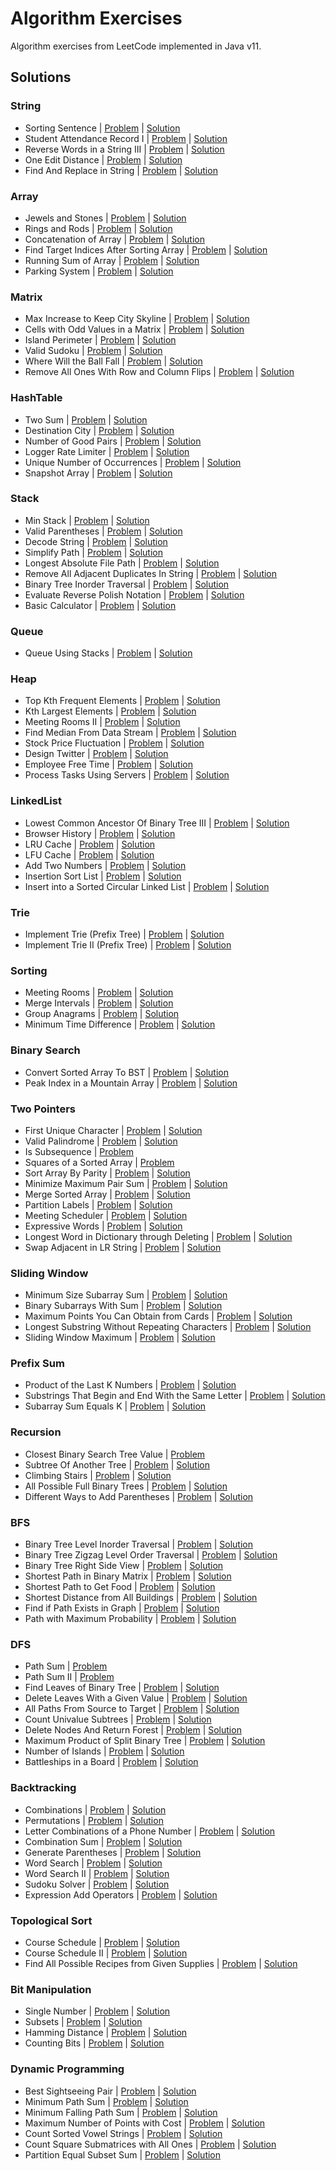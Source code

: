 # Algorithm Exercises
Algorithm exercises from LeetCode implemented in Java v11.

## Solutions

### String
- Sorting Sentence | [Problem](https://leetcode.com/problems/sorting-the-sentence) | [Solution](src/solutions/SortingSentence.java)
- Student Attendance Record I | [Problem](https://leetcode.com/problems/student-attendance-record-i) | [Solution](src/solutions/StudentAttendanceRecord.java)
- Reverse Words in a String III | [Problem](https://leetcode.com/problems/reverse-words-in-a-string-iii) | [Solution](src/solutions/ReverseWordsInStringIII.java)
- One Edit Distance | [Problem](https://leetcode.com/problems/one-edit-distance) | [Solution](src/solutions/OneEditDistance.java)
- Find And Replace in String | [Problem](https://leetcode.com/problems/find-and-replace-in-string) | [Solution](src/solutions/FindAndReplaceInString.java)

### Array
- Jewels and Stones | [Problem](https://leetcode.com/problems/jewels-and-stones) | [Solution](src/solutions/JewelsAndStones.java)
- Rings and Rods | [Problem](https://leetcode.com/problems/rings-and-rods) | [Solution](src/solutions/RingsAndRods.java)
- Concatenation of Array | [Problem](https://leetcode.com/problems/concatenation-of-array) | [Solution](src/solutions/ConcatenationOfArray.java)
- Find Target Indices After Sorting Array | [Problem](https://leetcode.com/problems/find-target-indices-after-sorting-array) | [Solution](src/solutions/FindTargetIndices.java)
- Running Sum of Array | [Problem](https://leetcode.com/problems/running-sum-of-1d-array) | [Solution](src/solutions/RunningSumOfArray.java)
- Parking System | [Problem](https://leetcode.com/problems/design-parking-system) | [Solution](src/solutions/ParkingSystem.java)

### Matrix
- Max Increase to Keep City Skyline | [Problem](https://leetcode.com/problems/max-increase-to-keep-city-skyline) | [Solution](src/solutions/MaxIncreaseToKeepCitySkyline.java)
- Cells with Odd Values in a Matrix | [Problem](https://leetcode.com/problems/cells-with-odd-values-in-a-matrix) | [Solution](src/solutions/OddCellsInMatrix.java)
- Island Perimeter | [Problem](https://leetcode.com/problems/island-perimeter) | [Solution](src/solutions/IslandPerimeter.java)
- Valid Sudoku | [Problem](https://leetcode.com/problems/valid-sudoku) | [Solution](src/solutions/ValidSudoku.java)
- Where Will the Ball Fall | [Problem](https://leetcode.com/problems/where-will-the-ball-fall) | [Solution](src/solutions/WhereWillTheBallFall.java)
- Remove All Ones With Row and Column Flips | [Problem](https://leetcode.com/problems/remove-all-ones-with-row-and-column-flips) | [Solution](src/solutions/RemoveAllOnes.java)

### HashTable
- Two Sum | [Problem](https://leetcode.com/problems/two-sum) | [Solution](src/solutions/TwoSum.java)
- Destination City | [Problem](https://leetcode.com/problems/destination-city) | [Solution](src/solutions/DestinationCity.java)
- Number of Good Pairs | [Problem](https://leetcode.com/problems/number-of-good-pairs) | [Solution](src/solutions/NumberOfGoodPairs.java)
- Logger Rate Limiter | [Problem](https://leetcode.com/problems/logger-rate-limiter) | [Solution](src/solutions/Logger.java)
- Unique Number of Occurrences | [Problem](https://leetcode.com/problems/unique-number-of-occurrences) | [Solution](src/solutions/UniqueNumberOfOccurrences.java)
- Snapshot Array | [Problem](https://leetcode.com/problems/snapshot-array) | [Solution](src/solutions/SnapshotArray.java)

### Stack
- Min Stack | [Problem](https://leetcode.com/problems/min-stack) | [Solution](src/solutions/MinStack.java)
- Valid Parentheses | [Problem](https://leetcode.com/problems/valid-parentheses) | [Solution](src/solutions/ValidParentheses.java)
- Decode String | [Problem](https://leetcode.com/problems/decode-string) | [Solution](src/solutions/DecodeString.java)
- Simplify Path | [Problem](https://leetcode.com/problems/simplify-path) | [Solution](src/solutions/SimplifyPath.java)
- Longest Absolute File Path | [Problem](https://leetcode.com/problems/longest-absolute-file-path) | [Solution](src/solutions/LongestAbsoluteFilePath.java)
- Remove All Adjacent Duplicates In String | [Problem](https://leetcode.com/problems/remove-all-adjacent-duplicates-in-string) | [Solution](src/solutions/RemoveDuplicatesInString.java)
- Binary Tree Inorder Traversal | [Problem](https://leetcode.com/problems/binary-tree-inorder-traversal) | [Solution](src/solutions/BinaryTreeInorderTraversal.java)
- Evaluate Reverse Polish Notation | [Problem](https://leetcode.com/problems/evaluate-reverse-polish-notation) | [Solution](src/solutions/EvaluateReversePolishNotation.java)
- Basic Calculator | [Problem](https://leetcode.com/problems/basic-calculator) | [Solution](src/solutions/BasicCalculator.java)

### Queue
- Queue Using Stacks | [Problem](https://leetcode.com/problems/implement-queue-using-stacks) | [Solution](src/solutions/QueueUsingStacks.java)

### Heap
- Top Kth Frequent Elements | [Problem](https://leetcode.com/problems/top-k-frequent-elements) | [Solution](src/solutions/TopKthFrequentElements.java)
- Kth Largest Elements | [Problem](https://leetcode.com/problems/kth-largest-element-in-an-array) | [Solution](src/solutions/KthLargestElement.java)
- Meeting Rooms II | [Problem](https://leetcode.com/problems/meeting-rooms-ii) | [Solution](src/solutions/MeetingRoomsII.java)
- Find Median From Data Stream | [Problem](https://leetcode.com/problems/find-median-from-data-stream) | [Solution](src/solutions/FindMedianFromDataStream.java)
- Stock Price Fluctuation | [Problem](https://leetcode.com/problems/stock-price-fluctuation) | [Solution](src/solutions/StockPrice.java)
- Design Twitter | [Problem](https://leetcode.com/problems/design-twitter) | [Solution](src/solutions/Twitter.java)
- Employee Free Time | [Problem](https://leetcode.com/problems/employee-free-time) | [Solution](src/solutions/EmployeeFreeTime.java)
- Process Tasks Using Servers | [Problem](https://leetcode.com/problems/process-tasks-using-servers) | [Solution](src/solutions/ProcessTasksUsingServers.java)

### LinkedList
- Lowest Common Ancestor Of Binary Tree III | [Problem](https://leetcode.com/problems/lowest-common-ancestor-of-a-binary-tree-iii) | [Solution](src/solutions/LowestCommonAncestorOfBinaryTreeIII.java)
- Browser History | [Problem](https://leetcode.com/problems/design-browser-history) | [Solution](src/solutions/BrowserHistory.java)
- LRU Cache | [Problem](https://leetcode.com/problems/lru-cache) | [Solution](src/solutions/LRUCache.java)
- LFU Cache | [Problem](https://leetcode.com/problems/lfu-cache) | [Solution](src/solutions/LFUCache.java)
- Add Two Numbers | [Problem](https://leetcode.com/problems/add-two-numbers) | [Solution](src/solutions/AddTwoNumbers.java)
- Insertion Sort List | [Problem](https://leetcode.com/problems/insertion-sort-list) | [Solution](src/solutions/InsertionSortList.java)
- Insert into a Sorted Circular Linked List | [Problem](https://leetcode.com/problems/insert-into-a-sorted-circular-linked-list) | [Solution](src/solutions/InsertIntoSortedCircularLinkedList.java)

### Trie
- Implement Trie (Prefix Tree) | [Problem](https://leetcode.com/problems/implement-trie-prefix-tree) | [Solution](src/solutions/Trie.java)
- Implement Trie II (Prefix Tree) | [Problem](https://leetcode.com/problems/implement-trie-ii-prefix-tree) | [Solution](src/solutions/TrieII.java)

### Sorting
- Meeting Rooms | [Problem](https://leetcode.com/problems/meeting-rooms) | [Solution](src/solutions/MeetingRooms.java)
- Merge Intervals | [Problem](https://leetcode.com/problems/merge-intervals) | [Solution](src/solutions/MergeIntervals.java)
- Group Anagrams | [Problem](https://leetcode.com/problems/group-anagrams) | [Solution](src/solutions/GroupAnagrams.java)
- Minimum Time Difference | [Problem](https://leetcode.com/problems/minimum-time-difference) | [Solution](src/solutions/MinimumTimeDifference.java)

### Binary Search
- Convert Sorted Array To BST | [Problem](https://leetcode.com/problems/convert-sorted-array-to-binary-search-tree) | [Solution](src/solutions/ConvertSortedArrayToBST.java)
- Peak Index in a Mountain Array | [Problem](https://leetcode.com/problems/peak-index-in-a-mountain-array) | [Solution](src/solutions/PeakIndexInMountainArray.java)

### Two Pointers
- First Unique Character | [Problem](https://leetcode.com/problems/first-unique-character-in-a-string) | [Solution](src/solutions/FirstUniqueCharacter.java)
- Valid Palindrome | [Problem](https://leetcode.com/problems/valid-palindrome) | [Solution](src/solutions/ValidPalindrome.java)
- Is Subsequence | [Problem](https://leetcode.com/problems/is-subsequence)
- Squares of a Sorted Array | [Problem](https://leetcode.com/problems/squares-of-a-sorted-array)
- Sort Array By Parity | [Problem](https://leetcode.com/problems/sort-array-by-parity) | [Solution](src/solutions/SortArrayByParity.java)
- Minimize Maximum Pair Sum | [Problem](https://leetcode.com/problems/minimize-maximum-pair-sum-in-array) | [Solution](src/solutions/MinimizeMaximumPairSum.java)
- Merge Sorted Array | [Problem](https://leetcode.com/problems/merge-sorted-array) | [Solution](src/solutions/MergeSortedArray.java)
- Partition Labels | [Problem](https://leetcode.com/problems/partition-labels) | [Solution](src/solutions/PartitionLabels.java)
- Meeting Scheduler | [Problem](https://leetcode.com/problems/meeting-scheduler) | [Solution](src/solutions/MeetingScheduler.java)
- Expressive Words | [Problem](https://leetcode.com/problems/expressive-words) | [Solution](src/solutions/ExpressiveWords.java)
- Longest Word in Dictionary through Deleting | [Problem](https://leetcode.com/problems/longest-word-in-dictionary-through-deleting) | [Solution](src/solutions/LongestWordInDictionaryThroughDeleting.java)
- Swap Adjacent in LR String | [Problem](https://leetcode.com/problems/swap-adjacent-in-lr-string) | [Solution](src/solutions/SwapAdjacentInString.java)

### Sliding Window
- Minimum Size Subarray Sum | [Problem](https://leetcode.com/problems/minimum-size-subarray-sum) | [Solution](src/solutions/MinimumSizeSubarraySum.java)
- Binary Subarrays With Sum | [Problem](https://leetcode.com/problems/binary-subarrays-with-sum) | [Solution](src/solutions/BinarySubarraysWithSum.java)
- Maximum Points You Can Obtain from Cards | [Problem](https://leetcode.com/problems/maximum-points-you-can-obtain-from-cards) | [Solution](src/solutions/MaximumPointsFromCards.java)
- Longest Substring Without Repeating Characters | [Problem](https://leetcode.com/problems/longest-substring-without-repeating-characters) | [Solution](src/solutions/LongestSubstringWithoutRepeatingCharacters.java)
- Sliding Window Maximum | [Problem](https://leetcode.com/problems/sliding-window-maximum) | [Solution](src/solutions/SlidingWindowMaximum.java)

### Prefix Sum
- Product of the Last K Numbers | [Problem](https://leetcode.com/problems/product-of-the-last-k-numbers) | [Solution](src/solutions/ProductOfNumbers.java)
- Substrings That Begin and End With the Same Letter | [Problem](https://leetcode.com/problems/substrings-that-begin-and-end-with-the-same-letter) | [Solution](src/solutions/SubstringsWithSameLetter.java)
- Subarray Sum Equals K | [Problem](https://leetcode.com/problems/subarray-sum-equals-k) | [Solution](src/solutions/SubarraySumEqualsK.java)

### Recursion
- Closest Binary Search Tree Value | [Problem](https://leetcode.com/problems/closest-binary-search-tree-value)
- Subtree Of Another Tree | [Problem](https://leetcode.com/problems/subtree-of-another-tree) | [Solution](src/solutions/SubtreeOfAnotherTree.java)
- Climbing Stairs | [Problem](https://leetcode.com/problems/climbing-stairs) | [Solution](src/solutions/ClimbingStairs.java)
- All Possible Full Binary Trees | [Problem](https://leetcode.com/problems/all-possible-full-binary-trees) | [Solution](src/solutions/AllPossibleFullBinaryTrees.java)
- Different Ways to Add Parentheses | [Problem](https://leetcode.com/problems/different-ways-to-add-parentheses) | [Solution](src/solutions/DifferentWaysToAddParentheses.java)

### BFS
- Binary Tree Level Inorder Traversal | [Problem](https://leetcode.com/problems/binary-tree-level-order-traversal) | [Solution](src/solutions/BinaryTreeLevelOrderTraversal.java)
- Binary Tree Zigzag Level Order Traversal | [Problem](https://leetcode.com/problems/binary-tree-zigzag-level-order-traversal) | [Solution](src/solutions/BinaryTreeZigzagLevelOrderTraversal.java)
- Binary Tree Right Side View | [Problem](https://leetcode.com/problems/binary-tree-right-side-view) | [Solution](src/solutions/BinaryTreeRightSideView.java)
- Shortest Path in Binary Matrix | [Problem](https://leetcode.com/problems/shortest-path-in-binary-matrix) | [Solution](src/solutions/ShortestPathInBinaryMatrix.java)
- Shortest Path to Get Food | [Problem](https://leetcode.com/problems/shortest-path-to-get-food) | [Solution](src/solutions/ShortestPathToGetFood.java)
- Shortest Distance from All Buildings | [Problem](https://leetcode.com/problems/shortest-distance-from-all-buildings) | [Solution](src/solutions/ShortestDistanceFromAllBuildings.java)
- Find if Path Exists in Graph | [Problem](https://leetcode.com/problems/find-if-path-exists-in-graph) | [Solution](src/solutions/FindIfPathExistsInGraph.java)
- Path with Maximum Probability | [Problem](https://leetcode.com/problems/path-with-maximum-probability) | [Solution](src/solutions/PathWithMaximumProbability.java)

### DFS
- Path Sum | [Problem](https://leetcode.com/problems/path-sum)
- Path Sum II | [Problem](https://leetcode.com/problems/path-sum-ii)
- Find Leaves of Binary Tree | [Problem](https://leetcode.com/problems/find-leaves-of-binary-tree) | [Solution](src/solutions/FindLeavesOfBinaryTree.java)
- Delete Leaves With a Given Value | [Problem](https://leetcode.com/problems/delete-leaves-with-a-given-value) | [Solution](src/solutions/DeleteLeavesWithGivenValue.java)
- All Paths From Source to Target | [Problem](https://leetcode.com/problems/all-paths-from-source-to-target) | [Solution](src/solutions/AllPathsFromSourceToTarget.java)
- Count Univalue Subtrees | [Problem](https://leetcode.com/problems/count-univalue-subtrees) | [Solution](src/solutions/CountUnivalueSubtrees.java)
- Delete Nodes And Return Forest | [Problem](https://leetcode.com/problems/delete-nodes-and-return-forest) | [Solution](src/solutions/DeleteNodesAndReturnForest.java)
- Maximum Product of Split Binary Tree | [Problem](https://leetcode.com/problems/maximum-product-of-splitted-binary-tree) | [Solution](src/solutions/MaximumProductOfSplitBinaryTree.java)
- Number of Islands | [Problem](https://leetcode.com/problems/number-of-islands) | [Solution](src/solutions/NumberOfIslands.java)
- Battleships in a Board | [Problem](https://leetcode.com/problems/battleships-in-a-board) | [Solution](src/solutions/BattleshipsInBoard.java)

### Backtracking
- Combinations | [Problem](https://leetcode.com/problems/combinations) | [Solution](src/solutions/Combinations.java)
- Permutations | [Problem](https://leetcode.com/problems/permutations) | [Solution](src/solutions/Permutations.java)
- Letter Combinations of a Phone Number | [Problem](https://leetcode.com/problems/letter-combinations-of-a-phone-number) | [Solution](src/solutions/LetterCombinationsOfPhoneNumber.java)
- Combination Sum | [Problem](https://leetcode.com/problems/combination-sum) | [Solution](src/solutions/CombinationSum.java)
- Generate Parentheses | [Problem](https://leetcode.com/problems/generate-parentheses) | [Solution](src/solutions/GenerateParentheses.java)
- Word Search | [Problem](https://leetcode.com/problems/word-search) | [Solution](src/solutions/WordSearch.java)
- Word Search II | [Problem](https://leetcode.com/problems/word-search-ii) | [Solution](src/solutions/WordSearchII.java)
- Sudoku Solver | [Problem](https://leetcode.com/problems/sudoku-solver) | [Solution](src/solutions/SudokuSolver.java)
- Expression Add Operators | [Problem](https://leetcode.com/problems/expression-add-operators) | [Solution](src/solutions/ExpressionAddOperators.java)

### Topological Sort
- Course Schedule | [Problem](https://leetcode.com/problems/course-schedule) | [Solution](src/solutions/CourseSchedule.java)
- Course Schedule II | [Problem](https://https://leetcode.com/problems/course-schedule-ii) | [Solution](src/solutions/CourseScheduleII.java)
- Find All Possible Recipes from Given Supplies | [Problem](https://leetcode.com/problems/find-all-possible-recipes-from-given-supplies) | [Solution](src/solutions/FindAllPossibleRecipes.java)

### Bit Manipulation
- Single Number | [Problem](https://leetcode.com/problems/single-number) | [Solution](src/solutions/SingleNumber.java)
- Subsets | [Problem](https://leetcode.com/problems/subsets) | [Solution](src/solutions/Subsets.java)
- Hamming Distance | [Problem](https://leetcode.com/problems/hamming-distance) | [Solution](src/solutions/HammingDistance.java)
- Counting Bits | [Problem](https://leetcode.com/problems/counting-bits) | [Solution](src/solutions/CountingBits.java)

### Dynamic Programming
- Best Sightseeing Pair | [Problem](https://leetcode.com/problems/best-sightseeing-pair) | [Solution](src/solutions/BestSightseeingPair.java)
- Minimum Path Sum | [Problem](https://leetcode.com/problems/minimum-path-sum) | [Solution](src/solutions/MinimumPathSum.java)
- Minimum Falling Path Sum | [Problem](https://leetcode.com/problems/minimum-falling-path-sum) | [Solution](src/solutions/MinimumFallingPathSum.java)
- Maximum Number of Points with Cost | [Problem](https://leetcode.com/problems/maximum-number-of-points-with-cost) | [Solution](src/solutions/MaximumNumberOfPointsWithCost.java)
- Count Sorted Vowel Strings | [Problem](https://leetcode.com/problems/count-sorted-vowel-strings) | [Solution](src/solutions/CountSortedVowelStrings.java)
- Count Square Submatrices with All Ones | [Problem](https://leetcode.com/problems/count-square-submatrices-with-all-ones) | [Solution](src/solutions/CountSquareSubmatrices.java)
- Partition Equal Subset Sum | [Problem](https://leetcode.com/problems/partition-equal-subset-sum) | [Solution](src/solutions/PartitionEqualSubsetSum.java)